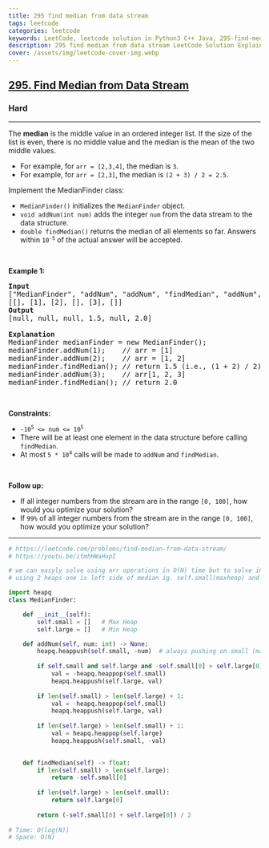 ```yaml
---
title: 295 find median from data stream
tags: leetcode
categories: leetcode
keywords: LeetCode, leetcode solution in Python3 C++ Java, 295-find-median-from-data-stream solution
description: 295 find median from data stream LeetCode Solution Explained
cover: /assets/img/leetcode-cover-img.webp
---
```



<h2><a href="https://leetcode.com/problems/find-median-from-data-stream/">295. Find Median from Data Stream</a></h2><h3>Hard</h3><hr><div><p>The <strong>median</strong> is the middle value in an ordered integer list. If the size of the list is even, there is no middle value and the median is the mean of the two middle values.</p>

<ul>
	<li>For example, for <code>arr = [2,3,4]</code>, the median is <code>3</code>.</li>
	<li>For example, for <code>arr = [2,3]</code>, the median is <code>(2 + 3) / 2 = 2.5</code>.</li>
</ul>

<p>Implement the MedianFinder class:</p>

<ul>
	<li><code>MedianFinder()</code> initializes the <code>MedianFinder</code> object.</li>
	<li><code>void addNum(int num)</code> adds the integer <code>num</code> from the data stream to the data structure.</li>
	<li><code>double findMedian()</code> returns the median of all elements so far. Answers within <code>10<sup>-5</sup></code> of the actual answer will be accepted.</li>
</ul>

<p>&nbsp;</p>
<p><strong>Example 1:</strong></p>

<pre><strong>Input</strong>
["MedianFinder", "addNum", "addNum", "findMedian", "addNum", "findMedian"]
[[], [1], [2], [], [3], []]
<strong>Output</strong>
[null, null, null, 1.5, null, 2.0]

<strong>Explanation</strong>
MedianFinder medianFinder = new MedianFinder();
medianFinder.addNum(1);    // arr = [1]
medianFinder.addNum(2);    // arr = [1, 2]
medianFinder.findMedian(); // return 1.5 (i.e., (1 + 2) / 2)
medianFinder.addNum(3);    // arr[1, 2, 3]
medianFinder.findMedian(); // return 2.0
</pre>

<p>&nbsp;</p>
<p><strong>Constraints:</strong></p>

<ul>
	<li><code>-10<sup>5</sup> &lt;= num &lt;= 10<sup>5</sup></code></li>
	<li>There will be at least one element in the data structure before calling <code>findMedian</code>.</li>
	<li>At most <code>5 * 10<sup>4</sup></code> calls will be made to <code>addNum</code> and <code>findMedian</code>.</li>
</ul>

<p>&nbsp;</p>
<p><strong>Follow up:</strong></p>

<ul>
	<li>If all integer numbers from the stream are in the range <code>[0, 100]</code>, how would you optimize your solution?</li>
	<li>If <code>99%</code> of all integer numbers from the stream are in the range <code>[0, 100]</code>, how would you optimize your solution?</li>
</ul>
</div>

---




```python
# https://leetcode.com/problems/find-median-from-data-stream/
# https://youtu.be/itmhHWaHupI

# we can easyly solve using arr operations in O(N) time but to solve in log(N) time we have to use heap
# using 2 heaps one is left side of median ig. self.small(maxheap) and another is right side of median self.large(minheap)

import heapq
class MedianFinder:

    def __init__(self):
        self.small = []   # Max Heap
        self.large = []   # Min Heap

    def addNum(self, num: int) -> None:
        heapq.heappush(self.small, -num)  # always pushing on small (maxheap) then comparing
        
        if self.small and self.large and -self.small[0] > self.large[0]: # if newly added element greater
            val = -heapq.heappop(self.small)
            heapq.heappush(self.large, val)
        
        if len(self.small) > len(self.large) + 1: 
            val = -heapq.heappop(self.small)
            heapq.heappush(self.large, val)
        
        if len(self.large) > len(self.small) + 1:
            val = heapq.heappop(self.large)
            heapq.heappush(self.small, -val)
        

    def findMedian(self) -> float:
        if len(self.small) > len(self.large):
            return -self.small[0]
        
        if len(self.large) > len(self.small):
            return self.large[0]
        
        return (-self.small[0] + self.large[0]) / 2
        
# Time: O(log(N))
# Space: O(N)

```
